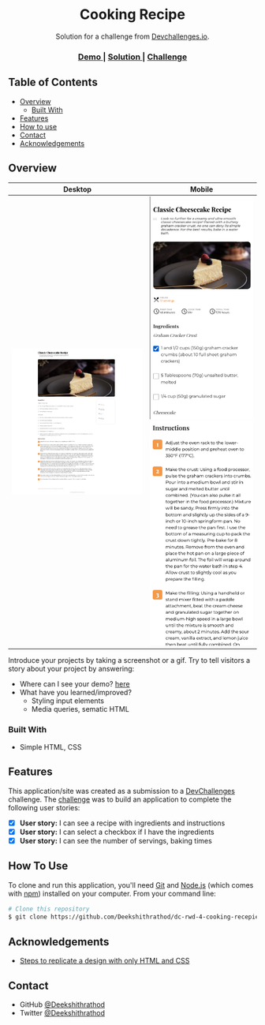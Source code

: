 <!-- Please update value in the {}  -->

<h1 align="center">Cooking Recipe</h1>

<div align="center">
   Solution for a challenge from  <a href="http://devchallenges.io" target="_blank">Devchallenges.io</a>.
</div>

<div align="center">
  <h3>
    <a href="https://devchallenges-rwd-4.onrender.com">
      Demo
    </a>
    <span> | </span>
    <a href="https://github.com/Deekshithrathod/dc-rwd-4-cooking-recepie/tree/main">
      Solution
    </a>
    <span> | </span>
    <a href="https://{your-url-to-the-challenge}">
      Challenge
    </a>
  </h3>
</div>

<!-- TABLE OF CONTENTS -->

## Table of Contents

- [Overview](#overview)
  - [Built With](#built-with)
- [Features](#features)
- [How to use](#how-to-use)
- [Contact](#contact)
- [Acknowledgements](#acknowledgements)

<!-- OVERVIEW -->

## Overview

|                 Desktop                 |                                  Mobile                                   |
| :-------------------------------------: | :-----------------------------------------------------------------------: |
| ![Project On Desktop](view-desktop.png) | ![Demo On Desktop](view-mobile.png) ![Demo On Desktop](view-mobile-1.png) |

Introduce your projects by taking a screenshot or a gif. Try to tell visitors a story about your project by answering:

- Where can I see your demo? [here](https://devchallenges-rwd-4.onrender.com)
- What have you learned/improved?
  - Styling input elements
  - Media queries, sematic HTML

### Built With

<!-- This section should list any major frameworks that you built your project using. Here are a few examples.-->

- Simple HTML, CSS

## Features

<!-- List the features of your application or follow the template. Don't share the figma file here :) -->

This application/site was created as a submission to a [DevChallenges](https://devchallenges.io/challenges) challenge. The [challenge](https://devchallenges.io/challenges/TtUjDt19eIHxNQ4n5jps) was to build an application to complete the following user stories:

- [x] **User story:** I can see a recipe with ingredients and instructions
- [x] **User story:** I can select a checkbox if I have the ingredients
- [x] **User story:** I can see the number of servings, baking times

## How To Use

To clone and run this application, you'll need [Git](https://git-scm.com) and [Node.js](https://nodejs.org/en/download/) (which comes with [npm](http://npmjs.com)) installed on your computer. From your command line:

```bash
# Clone this repository
$ git clone https://github.com/Deekshithrathod/dc-rwd-4-cooking-recepie/

```

## Acknowledgements

<!-- This section should list any articles or add-ons/plugins that helps you to complete the project. This is optional but it will help you in the future. For exmpale -->

- [Steps to replicate a design with only HTML and CSS](https://devchallenges-blogs.web.app/how-to-replicate-design/)

## Contact

- GitHub [@Deekshithrathod](https://github.com/Deekshithrathod)
- Twitter [@Deekshithrathod](https://twitter.com/Deekshithrathod)

